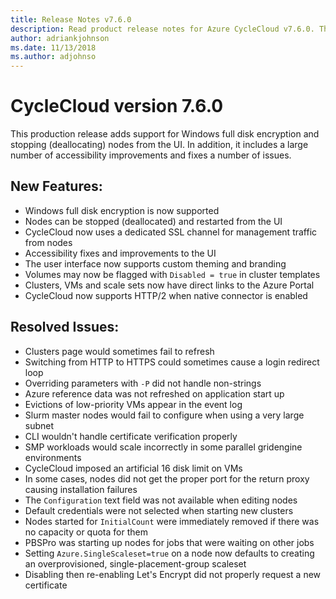 ```yaml
---
title: Release Notes v7.6.0
description: Read product release notes for Azure CycleCloud v7.6.0. This production release adds support for Windows full disk encryption and node deallocation from the UI.
author: adriankjohnson
ms.date: 11/13/2018
ms.author: adjohnso
---
```


# CycleCloud version 7.6.0

This production release adds support for Windows full disk encryption and stopping (deallocating) nodes from the UI. In addition, it includes a large number of accessibility improvements and fixes a number of issues.

## New Features:
 * Windows full disk encryption is now supported
 * Nodes can be stopped (deallocated) and restarted from the UI
 * CycleCloud now uses a dedicated SSL channel for management traffic from nodes
 * Accessibility fixes and improvements to the UI
 * The user interface now supports custom theming and branding
 * Volumes may now be flagged with `Disabled = true` in cluster templates
 * Clusters, VMs and scale sets now have direct links to the Azure Portal
 * CycleCloud now supports HTTP/2 when native connector is enabled

## Resolved Issues:
 * Clusters page would sometimes fail to refresh
 * Switching from HTTP to HTTPS could sometimes cause a login redirect loop
 * Overriding parameters with `-P` did not handle non-strings
 * Azure reference data was not refreshed on application start up
 * Evictions of low-priority VMs appear in the event log
 * Slurm master nodes would fail to configure when using a very large subnet
 * CLI wouldn't handle certificate verification properly
 * SMP workloads would scale incorrectly in some parallel gridengine environments
 * CycleCloud imposed an artificial 16 disk limit on VMs
 * In some cases, nodes did not get the proper port for the return proxy causing installation failures
 * The `Configuration` text field was not available when editing nodes
 * Default credentials were not selected when starting new clusters
 * Nodes started for `InitialCount` were immediately removed if there was no capacity or quota for them
 * PBSPro was starting up nodes for jobs that were waiting on other jobs
 * Setting `Azure.SingleScaleset=true` on a node now defaults to creating an overprovisioned, single-placement-group scaleset
 * Disabling then re-enabling Let's Encrypt did not properly request a new certificate